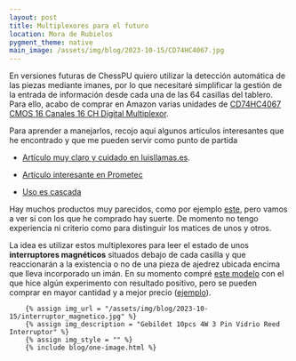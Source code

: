 ```yaml
---
layout: post
title: Multiplexores para el futuro
location: Mora de Rubielos
pygment_theme: native
main_image: /assets/img/blog/2023-10-15/CD74HC4067.jpg
---
```

En versiones futuras de ChessPU quiero utilizar la detección automática de las
piezas mediante imanes, por lo que necesitaré simplificar la gestión de la 
entrada de información desde cada una de las 64 casillas del tablero. Para ello, acabo de
comprar en Amazon varias unidades de [CD74HC4067 CMOS 16 Canales 16 CH Digital
Multiplexor](https://amzn.eu/d/dlAJI7a).

Para aprender a manejarlos, recojo aquí algunos artículos interesantes que he
encontrado y que me pueden servir como punto de partida

* [Artículo muy claro y cuidado en luisllamas.es](https://www.luisllamas.es/mas-salidas-y-entradas-en-arduino-con-multiplexor-cd74hc4067/).

* [Artículo interesante en Prometec](https://www.prometec.net/multiplexor-74hc4067/)

* [Uso es cascada](https://forum.arduino.cc/t/multiple-multplexer-cdhc4067/632747)

Hay muchos productos muy parecidos, como por ejemplo [este](https://amzn.eu/d/88SyM11), 
pero vamos a ver si con los que he comprado hay suerte. De momento no tengo 
experiencia ni criterio como para distinguir los matices de unos y otros.

La idea es utilizar estos multiplexores para leer el estado de unos
**interruptores magnéticos** situados debajo de cada casilla y que reaccionarán
a la existencia o no de una pieza de ajedrez ubicada encima que lleva
incorporado un imán. En su momento compré [este modelo](https://amzn.eu/d/7UPyihs) 
con el que hice algún experimento con resultado positivo, pero se pueden
comprar en mayor cantidad y a mejor precio ([ejemplo](https://amzn.eu/d/8bJKoLh)).

        {% assign img_url = "/assets/img/blog/2023-10-15/interruptor_magnetico.jpg" %}
        {% assign img_description = "Gebildet 10pcs 4W 3 Pin Vidrio Reed Interruptor" %}
        {% assign img_style = "" %}
        {% include blog/one-image.html %}